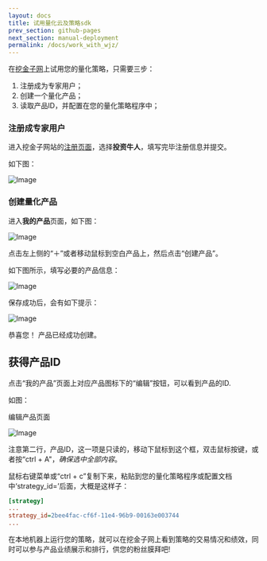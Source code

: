 ```yaml
---
layout: docs
title: 试用量化云及策略sdk
prev_section: github-pages
next_section: manual-deployment
permalink: /docs/work_with_wjz/
---
```


在[挖金子网](http://www.wajinzi.me/)上试用您的量化策略，只需要三步：

1. 注册成为专家用户；
2. 创建一个量化产品；
3. 读取产品ID，并配置在您的量化策略程序中；

### 注册成专家用户
进入挖金子网站的[注册页面](http://www.wajinzi.me/register_select/)，选择**投资牛人**，填写完毕注册信息并提交。

如下图：

![Image]({{site.baseurl}}/images/docs/wjz/register_expert.png)

### 创建量化产品

进入**我的产品**页面，如下图：

![Image]({{site.baseurl}}/images/docs/wjz/create_prod1.png)

点击左上侧的“＋”或者移动鼠标到空白产品上，然后点击“创建产品”。

如下图所示，填写必要的产品信息：

![Image]({{site.baseurl}}/images/docs/wjz/create_prod2.png)

保存成功后，会有如下提示：

![Image]({{site.baseurl}}/images/docs/wjz/create_success.png)

恭喜您！ 产品已经成功创建。

## 获得产品ID

点击“我的产品”页面上对应产品图标下的“编辑”按钮，可以看到产品的ID.

如图：

编辑产品页面

![Image]({{site.baseurl}}/images/docs/wjz/edit_prod.png)

注意第二行，产品ID，这一项是只读的，移动下鼠标到这个框，双击鼠标按键，或者按“ctrl + A"，*确保选中全部内容*。
 
鼠标右键菜单或“ctrl + c”复制下来，粘贴到您的量化策略程序或配置文档中‘strategy_id=’后面，大概是这样子：

```ini
[strategy]
...
strategy_id=2bee4fac-cf6f-11e4-96b9-00163e003744
...
```

在本地机器上运行您的策略，就可以在挖金子网上看到策略的交易情况和绩效，同时可以参与产品业绩展示和排行，供您的粉丝膜拜吧!

